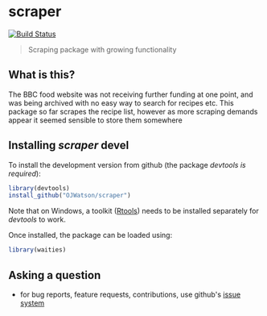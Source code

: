 # scraper
[![Build Status](https://travis-ci.org/OJWatson/waities.png?branch=master)](https://travis-ci.org/OJWatson/waities)

> Scraping package with growing functionality

## What is this?

The BBC food website was not receiving further funding at one point, and was being archived with no easy way to search for recipes etc. This package so far scrapes the recipe list, however as more scraping demands appear it seemed sensible to store them somewhere

## Installing *scraper* devel

To install the development version from github (the package *devtools is required*):

```r
library(devtools)
install_github("OJWatson/scraper")
```
Note that on Windows, a toolkit ([Rtools](https://cran.r-project.org/bin/windows/Rtools/)) needs to be installed separately for *devtools* to work. 

Once installed, the package can be loaded using:

```r
library(waities)
```

## Asking a question

- for bug reports, feature requests, contributions, use github's [issue system](https://github.com/OJWatson/scraper/issues)
